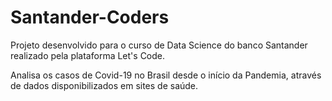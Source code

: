 # Santander-Coders
Projeto desenvolvido para o curso de Data Science do banco Santander realizado pela plataforma Let's Code.

Analisa os casos de Covid-19 no Brasil desde o início da Pandemia, através de dados disponibilizados em sites de saúde.
